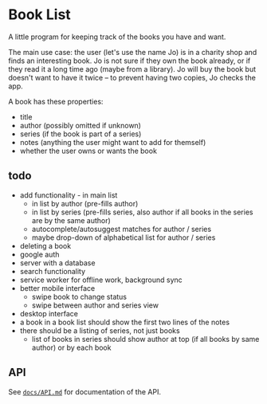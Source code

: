 # Book List

A little program for keeping track of the books you have and want.

The main use case: the user (let's use the name Jo) is in a charity shop and finds an interesting book. Jo is not sure if they own the book already, or if they read it a long time ago (maybe from a library). Jo will buy the book but doesn't want to have it twice – to prevent having two copies, Jo checks the app.

A book has these properties:

* title
* author (possibly omitted if unknown)
* series (if the book is part of a series)
* notes (anything the user might want to add for themself)
* whether the user owns or wants the book

## todo

* add functionality
   - in main list
   - in list by author (pre-fills author)
   - in list by series (pre-fills series, also author if all books in the series are by the same author)
   - autocomplete/autosuggest matches for author / series
   - maybe drop-down of alphabetical list for author / series
* deleting a book
* google auth
* server with a database
* search functionality
* service worker for offline work, background sync
* better mobile interface
   - swipe book to change status
   - swipe between author and series view
* desktop interface
* a book in a book list should show the first two lines of the notes
* there should be a listing of series, not just books
   - list of books in series should show author at top (if all books by same author) or by each book

## API

See [`docs/API.md`](docs/API.md) for documentation of the API.
